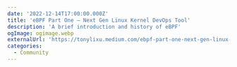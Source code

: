 ```yaml
---
date: '2022-12-14T17:00:00.000Z'
title: 'eBPF Part One — Next Gen Linux Kernel DevOps Tool'
description: 'A brief introduction and history of eBPF'
ogImage: ogimage.webp
externalUrl: 'https://tonylixu.medium.com/ebpf-part-one-next-gen-linux-kernel-devops-tool-9ab602bb70f7'
categories:
  - Community
---
```

